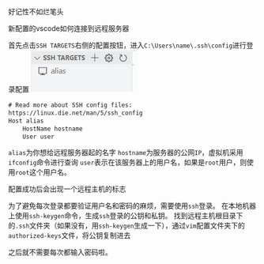 好记性不如烂笔头

新配置的vscode如何连接到远程服务器


首先点击`SSH TARGETS`右侧的配置按钮，进入`C:\Users\name\.ssh\config`进行登录配置
![](./images/Snipaste_2023-02-28_15-14-14.png)
```
# Read more about SSH config files: https://linux.die.net/man/5/ssh_config
Host alias
    HostName hostname
    User user
```
`alias`为你想给远程服务器起的名字
`hostname`为服务器的公网`IP`，虚拟机采用`ifconfig`命令进行查询
`user`表示在该服务器上的用户名，如果是`root`用户，则使用`root`这个用户名。

配置成功后会出现一个远程主机的标志

为了避免每次登录都要验证用户名和密码的麻烦，需要使用`ssh`登录。
在本地机器上使用`ssh-keygen`命令，生成`ssh`登录的公钥和私钥。
找到远程主机根目录下的`.ssh`文件夹（如果没有，用`ssh-keygen`生成一下），通过`vim`配置文件夹下的`authorized-keys`文件，将公钥复制进去

之后就不需要每次都输入密码啦。